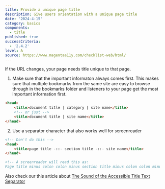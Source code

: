 ```yaml
---
title: Provide a unique page title
description: Give users orientation with a unique page title
date: '2024-4-15'
category: basics
components:
  - title
published: true
successCriteria:
  - '2.4.2'
level: A
source: https://www.magentaa11y.com/checklist-web/html/
---
```


If the URL changes, your page needs title unique to that page.

1. Make sure that the important informaton always comes first. This makes sure that multiple bookmarks from the same site are easy to browse through in the bookmarks folder and listeners to your page get the most important information first.

```html
<head>
	<title>document title | category | site name</title>
	<!-- or just -->
	<title>document title | site name</title>
</head>
```

2. Use a separator character that also works well for screenreader

```html
<!-- Don't do this -->
<head>
	<title>page title -::- section title -::- site name</title>
</head>

<!-- A screenreader will read this as: 
Page title minus colon colon minus section title minus colon colon minus site name -->
```

Also check our this article about [The Sound of the Accessible Title Text Separator
](https://www.standards-schmandards.com/index.html%3Fp=15.html)
